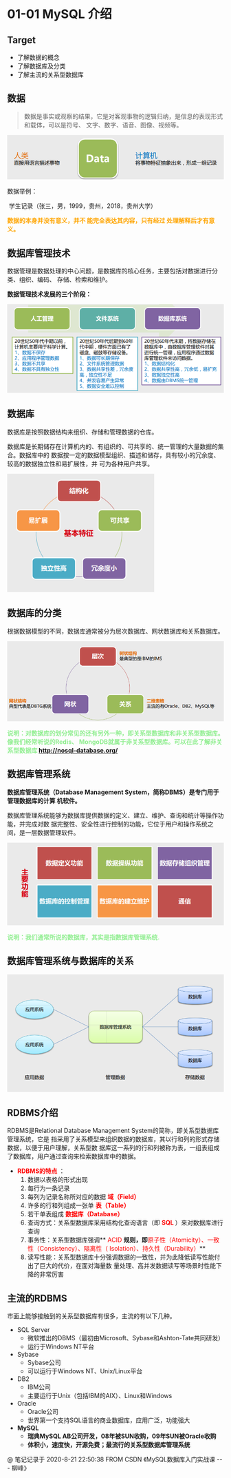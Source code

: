 # 01-01 MySQL 介绍

## Target

- 了解数据的概念
- 了解数据库及分类
- 了解主流的关系型数据库

## 数据

> 数据是事实或观察的结果，它是对客观事物的逻辑归纳，是信息的表现形式和载体，可以是符号、 文字、数字、语音、图像、视频等。

<img src="Resources/00.png" style="zoom:80%;" />

数据举例：

​	学生记录（张三，男，1999，贵州，2018，贵州大学）

**<font color="orange">数据的本身并没有意义，并不 能完全表达其内容，只有经过 处理解释后才有意义。</font>**

## 数据库管理技术

数据管理是数据处理的中心问题，是数据库的核心任务，主要包括对数据进行分类、组织、编码、 存储、检索和维护。

**数据管理技术发展的三个阶段：**

<img src="Resources/01.png" style="zoom:80%;" />

## 数据库

数据库是按照数据结构来组织、存储和管理数据的仓库。 

数据库是长期储存在计算机内的、有组织的、可共享的、统一管理的大量数据的集合。数据库中的 数据按一定的数据模型组织、描述和储存，具有较小的冗余度、较高的数据独立性和易扩展性，并 可为各种用户共享。

<img src="Resources/02.png" style="zoom:80%;" />

## 数据库的分类

根据数据模型的不同，数据库通常被分为层次数据库、网状数据库和关系数据库。

<img src="Resources/03.png" style="zoom:80%;" />

**<font color="lightgreen">说明：对数据库的划分常见的还有另外一种，即关系型数据库和非关系型数据库。像我们经常听说的Redis、 MongoDB就属于非关系型数据库。可以在此了解非关系型数据库 http://nosql-database.org/</font>**

## 数据库管理系统

**数据库管理系统（Database Management System，简称DBMS）是专门用于管理数据库的计算 机软件。**

数据库管理系统能够为数据库提供数据的定义、建立、维护、查询和统计等操作功能，并完成对数 据完整性、安全性进行控制的功能，它位于用户和操作系统之间，是一层数据管理软件。

<img src="Resources/04.png" style="zoom:80%;" />

**<font color="lightgreen">说明：我们通常所说的数据库，其实是指数据库管理系统.</font>**

## 数据库管理系统与数据库的关系

<img src="Resources/05.png" style="zoom:80%;" />

## RDBMS介绍

RDBMS是Relational Database Management System的简称，即关系型数据库管理系统，它是 指采用了关系模型来组织数据的数据库，其以行和列的形式存储数据，以便于用户理解，关系型数 据库这一系列的行和列被称为表，一组表组成了数据库，用户通过查询来检索数据库中的数据。

- **<font color="red"> RDBMS的特点 </font>**：
  1. 数据以表格的形式出现 
  2. 每行为一条记录
  3.  每列为记录名称所对应的数据 **<font color="red">域（Field）</font>** 
  4. 许多的行和列组成一张单 **<font color="red"> 表（Table）</font>** 
  5. 若干单表组成 **<font color="red"> 数据库（Database）</font>** 
  6. 查询方式：关系型数据库采用结构化查询语言（即 **<font color="red"> SQL </font>**）来对数据库进行查询 
  7. 事务性：关系型数据库强调**<font color="red"> ACID </font>**规则，即**<font color="red">原子性（Atomicity）、一致性（Consistency）、隔离性（ Isolation）、持久性（Durability）</font>**
  8. 读写性能：关系型数据库十分强调数据的一致性，并为此降低读写性能付出了巨大的代价，在面对海量数 量处理、高并发数据读写等场景时性能下降的非常厉害 

## 主流的RDBMS

市面上能够接触到的关系型数据库有很多，主流的有以下几种。

- SQL Server
  - 微软推出的DBMS（最初由Microsoft、Sybase和Ashton-Tate共同研发）
  - 运行于Windows NT平台
- Sybase
  - Sybase公司 
  - 可以运行于Windows NT、Unix/Linux平台
- DB2
  - IBM公司 
  - 主要运行于Unix（包括IBM的AIX）、Linux和Windows
- Oracle
  - Oracle公司 
  - 世界第一个支持SQL语言的商业数据库，应用广泛，功能强大
- **MySQL**
  - **瑞典MySQL AB公司开发，08年被SUN收购，09年SUN被Oracle收购** 
  - **体积小，速度快，开源免费；最流行的关系型数据库管理系统**







@ 	笔记记录于 2020-8-21 22:50:38	FROM	CSDN 《MySQL数据库入门实战课 ---  柳峰》